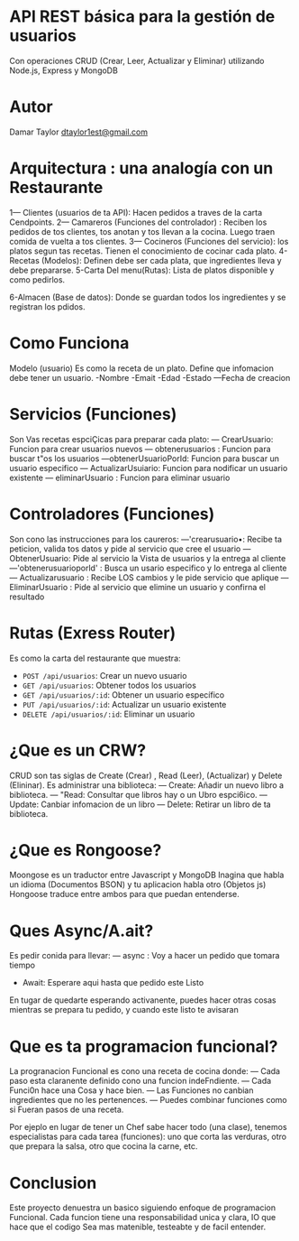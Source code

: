 # API REST básica para la gestión de usuarios 
Con operaciones CRUD (Crear, Leer, Actualizar y Eliminar) utilizando Node.js, Express y MongoDB

# Autor
Damar Taylor
dtaylor1est@gmail.com

# Arquitectura : una analogía con un Restaurante
 
1— Clientes (usuarios de ta API): Hacen pedidos a traves de la carta Cendpoints. 
2— Camareros (Funciones del controlador) : Reciben los pedidos de tos clientes, tos anotan y tos llevan a la cocina. Luego traen comida de vuelta a tos clientes. 
3— Cocineros (Funciones del servicio): los platos segun tas recetas. Tienen el conocimiento de cocinar cada 
plato. 
4- Recetas (Modelos): Definen debe ser cada plata, que ingredientes lleva y debe prepararse. 
5-Carta Del menu(Rutas): 
Lista de platos disponible y como pedirlos. 

6-Almacen (Base de datos): Donde se guardan todos los ingredientes y se registran los pdidos. 

# Como Funciona
Modelo (usuario) 
Es como la receta de un plato. Define que infomacion debe tener un usuario. 
-Nombre
-Emait 
-Edad
-Estado
—Fecha de creacion 

# Servicios (Funciones) 
Son Vas recetas espciÇicas para preparar cada plato: 
— CrearUsuario: Funcion para crear usuarios nuevos 
— obtenerusuarios : Funcion para buscar t"os los usuarios 
—obtenerUsuarioPorId: Funcion para buscar un usuario especifico 
— ActualizarUsuiario: Funcion para nodificar un usuario existente 
— eliminarUsuario : Funcion para eliminar usuario 

# Controladores (Funciones) 
Son cono las instrucciones para los caureros: 
—'crearusuario•: Recibe ta peticion, valida tos datos y pide al servicio que cree  el usuario 
— ObtenerUsuario: Pide al servicio la Vista de usuarios y la entrega al cliente 
—'obtenerusuarioporld' : Busca un usario especifico y Io entrega al cliente 
— Actualizarusuario : Recibe LOS cambios y le pide servicio que aplique 
—EliminarUsuario : Pide al servicio que elimine un usuario y confirna el resultado 

# Rutas (Exress Router)
Es como la carta del restaurante que muestra:
- `POST /api/usuarios`: Crear un nuevo usuario
- `GET /api/usuarios`: Obtener todos los usuarios
- `GET /api/usuarios/:id`: Obtener un usuario específico
- `PUT /api/usuarios/:id`: Actualizar un usuario existente
- `DELETE /api/usuarios/:id`: Eliminar un usuario


# ¿Que es un CRW? 
CRUD son tas siglas de Create (Crear) , Read (Leer), (Actualizar) y Delete (Elininar). 
Es administrar una biblioteca: 
— Create: Añadir un nuevo libro a biblioteca. 
— "Read: Consultar que libros hay o un Ubro espci6ico. 
— Update: Canbiar infomacion de un libro 
— Delete: Retirar un libro de ta biblioteca. 

# ¿Que es Rongoose? 
Moongose es un traductor entre Javascript y MongoDB
Inagina que habla un idioma (Documentos BSON) y tu aplicacion habla otro (Objetos js) 
Hongoose traduce entre ambos para que puedan entenderse. 

# Ques Async/A.ait? 
Es pedir conida para llevar: 
 — async :  Voy a hacer un pedido que tomara tiempo
- Await: Esperare aqui hasta que pedido este Listo

En tugar de quedarte esperando activanente, puedes hacer otras cosas mientras se prepara tu pedido, y cuando este listo te avisaran 

# Que es ta programacion funcional? 
La progranacion Funcional es cono una receta de cocina donde: 
— Cada paso esta claranente definido cono una funcion indeFndiente. 
— Cada Funci0n hace una Cosa y hace bien. 
— Las Funciones no canbian ingredientes que no les pertenences. 
— Puedes combinar funciones como si Fueran pasos de una receta. 

Por ejeplo en lugar de tener un Chef sabe hacer todo (una clase), tenemos especialistas para cada tarea (funciones): uno 
que corta las verduras, otro que prepara la salsa, otro que cocina la carne, etc. 

# Conclusion 
Este proyecto denuestra un basico siguiendo enfoque de programacion Funcional. 
Cada funcion tiene una responsabilidad unica y clara, IO que hace que el codigo Sea mas matenible, testeabte y de facil entender. 
